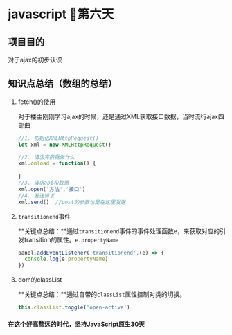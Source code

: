 # javascript 💪第六天

## 项目目的
对于ajax的初步认识


## 知识点总结（数组的总结）
1. fetch()的使用

   对于楼主刚刚学习ajax的时候，还是通过XML获取接口数据，当时流行ajax四部曲

   ```javascript
   //1. 初始化XMLHttpRequest()
   let xml = new XMLHttpRequest()

   //2. 请求完数据做什么
   xml.onload = function() {
     
   }
   //3. 请求api和数据
   xml.open('方法','接口')
   //4. 发送请求
   xml.send()  //post的参数也是在这里发送
   ```

2. `transitionend`事件

   **关键点总结：**通过`transitionend`事件的事件处理函数e，来获取对应的引发transition的属性。`e.propertyName`

   ```javascript
   panel.addEventListener('transitionend',(e) => {
     console.log(e.propertyName)
   })
   ```

3. dom的classList

   **关键点总结：**通过自带的`classList`属性控制对类的切换。

   ```javascript
   this.classList.toggle('open-active')
   ```


#### **在这个好高骛远的时代，坚持JavaScript原生30天**

